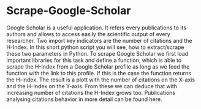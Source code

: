 # Scrape-Google-Scholar
Google Scholar is a useful application. It refers every publications to its authors and allows to access easily the scientific output of every researcher. Two import key indicators are the number of citations and the H-Index. In this short python script you will see, how to extract/scrape these two parameters in Python.
To scrape Google Scholar we first load important libraries for this task and define a function, which is able to scrape the H-Index from a Google Scholar profile as long as we feed the function with the link to this profile. If this is the case the function returns the H-index.
The result is a plott with the number of citations on the X-axis and the H-Index on the Y-axis. From these we can deduce that with increasing number of citations the H-Index grows too. Publications analysing citations behavior in more detail can be found here.
